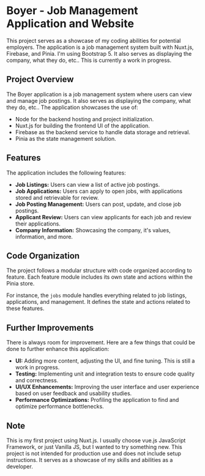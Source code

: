
# Boyer - Job Management Application and Website

This project serves as a showcase of my coding abilities for potential employers. The application is a job management system built with Nuxt.js, Firebase, and Pinia. I'm using Bootstrap 5. It also serves as displaying the company, what they do, etc..
This is currently a work in progress.

## Project Overview

The Boyer application is a job management system where users can view and manage job postings.  It also serves as displaying the company, what they do, etc.. The application showcases the use of:
- Node for the backend hosting and project initialization.
- Nuxt.js for building the frontend UI of the application.
- Firebase as the backend service to handle data storage and retrieval.
- Pinia as the state management solution.

## Features

The application includes the following features:

- **Job Listings:** Users can view a list of active job postings.
- **Job Applications:** Users can apply to open jobs, with applications stored and retrievable for review.
- **Job Posting Management:** Users can post, update, and close job postings.
- **Applicant Review:** Users can view applicants for each job and review their applications.
-  **Company Information:** Showcasing the company, it's values, information, and more.

## Code Organization

The project follows a modular structure with code organized according to feature. Each feature module includes its own state and actions within the Pinia store.

For instance, the `jobs` module handles everything related to job listings, applications, and management. It defines the state and actions related to these features.

## Further Improvements

There is always room for improvement. Here are a few things that could be done to further enhance this application:
- **UI:** Adding more content, adjusting the UI, and fine tuning. This is still a work in progress.
- **Testing:** Implementing unit and integration tests to ensure code quality and correctness.
- **UI/UX Enhancements:** Improving the user interface and user experience based on user feedback and usability studies.
- **Performance Optimizations:** Profiling the application to find and optimize performance bottlenecks.

## Note

This is my first project using Nuxt.js. I usually choose vue.js JavaScript Framework, or just Vanilla JS, but I wanted to try something new. This project is not intended for production use and does not include setup instructions. It serves as a showcase of my skills and abilities as a developer.

